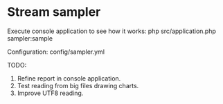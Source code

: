 Stream sampler
=============

Execute console application to see how it works:
php src/application.php sampler:sample

Configuration: config/sampler.yml


TODO:
1. Refine report in console application.
2. Test reading from big files drawing charts.
6. Improve UTF8 reading.